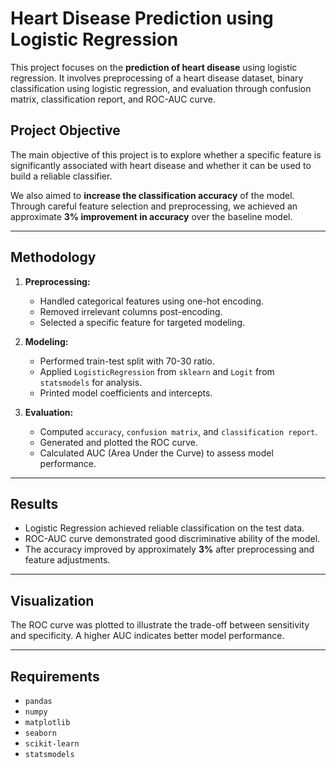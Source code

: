 # Heart Disease Prediction using Logistic Regression

This project focuses on the **prediction of heart disease** using logistic regression. It involves preprocessing of a heart disease dataset, binary classification using logistic regression, and evaluation through confusion matrix, classification report, and ROC-AUC curve.

## Project Objective

The main objective of this project is to explore whether a specific feature is significantly associated with heart disease and whether it can be used to build a reliable classifier.

We also aimed to **increase the classification accuracy** of the model. Through careful feature selection and preprocessing, we achieved an approximate **3% improvement in accuracy** over the baseline model.

---
## Methodology

1. **Preprocessing:**
   - Handled categorical features using one-hot encoding.
   - Removed irrelevant columns post-encoding.
   - Selected a specific feature for targeted modeling.

2. **Modeling:**
   - Performed train-test split with 70-30 ratio.
   - Applied `LogisticRegression` from `sklearn` and `Logit` from `statsmodels` for analysis.
   - Printed model coefficients and intercepts.

3. **Evaluation:**
   - Computed `accuracy`, `confusion matrix`, and `classification report`.
   - Generated and plotted the ROC curve.
   - Calculated AUC (Area Under the Curve) to assess model performance.

---

## Results

- Logistic Regression achieved reliable classification on the test data.
- ROC-AUC curve demonstrated good discriminative ability of the model.
- The accuracy improved by approximately **3%** after preprocessing and feature adjustments.

---

## Visualization

The ROC curve was plotted to illustrate the trade-off between sensitivity and specificity. A higher AUC indicates better model performance.

---

##  Requirements

- `pandas`
- `numpy`
- `matplotlib`
- `seaborn`
- `scikit-learn`
- `statsmodels`
